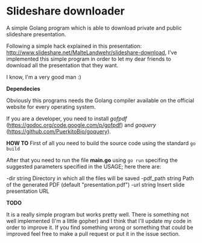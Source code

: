 Slideshare downloader
===============

A simple Golang program which is able to download private and public slideshare presentation.

Following a simple hack explained in this presentation: http://www.slideshare.net/MalteLandwehr/slideshare-download, I've implemented this simple program
in order to let my dear friends to download all the presentation that they want.

I know, I'm a very good man :)


**Dependecies**

Obviously this programs needs the Golang compiler available on the official website for every operating system.

If you are a developer, you need to install *gofpdf* (https://godoc.org/code.google.com/p/gofpdf) and *goquery* (https://github.com/PuerkitoBio/goquery).


**HOW TO**
First of all you need to build the source code using the standard `go build`

After that you need to run the file **main.go** using `go run` specifing the suggested parameters specified in the USAGE; here there are:

-dir string
	Directory in which all the files will be saved
-pdf_path string
    Path of the generated PDF (default "presentation.pdf")
-url string
    Insert slide presentation URL

**TODO**

It is a really simple program but works pretty well. 
There is something not well implemented (I'm a little gopher) and I think that I'll update my code in order to improve it.
If you find something wrong or something that could be improved feel free to make a pull request or put it in the issue section. 
